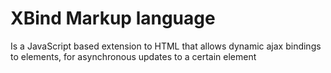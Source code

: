 # XBind Markup language
Is a JavaScript based extension to HTML that allows dynamic ajax bindings to elements, for asynchronous updates to a certain element 